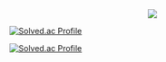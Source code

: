 <div align=center>
<a href="https://hits.seeyoufarm.com"><img src="https://hits.seeyoufarm.com/api/count/incr/badge.svg?url=https%3A%2F%2Fgithub.com%2FLESANF%2Fhit-counter&count_bg=%23A0C4CD&title_bg=%23C4AAAA&icon=&icon_color=%23E7E7E7&title=hits&edge_flat=false"/></a>
</div>

[![Solved.ac Profile](http://mazassumnida.wtf/api/mini/generate_badge?boj=lesacat)](https://solved.ac/lesacat)

[![Solved.ac Profile](http://mazassumnida.wtf/api/v2/generate_badge?boj=lesacat)](https://solved.ac/lesacat/)
